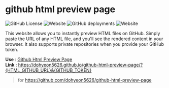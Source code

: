 # github html preview page
![GitHub License](https://img.shields.io/github/license/dohyeon5626/github-html-preview-page?style=flat&color=green) ![Website](https://img.shields.io/website?url=https%3A%2F%2Fdohyeon5626.github.io%2Fgithub-html-preview-page%2F&up_message=running&up_color=green&down_message=not%20running&down_color=red&style=flat&label=preview%20page) ![GitHub deployments](https://img.shields.io/github/deployments/dohyeon5626/github-html-preview-page/github-pages?style=flat&label=deploy&color=green) ![Website](https://img.shields.io/website?url=https%3A%2F%2Fgfqbuhjryx.us14.qoddiapp.com%2Fhealth&up_message=running&up_color=green&down_message=not%20running&down_color=red&style=flat&label=proxy%20server)


This website allows you to instantly preview HTML files on GitHub. Simply paste the URL of any HTML file, and you'll see the rendered content in your browser. It also supports private repositories when you provide your GitHub token.

**Use** : [Github Html Preview Page](https://dohyeon5626.github.io/github-html-preview-page/)   
**Link** : https://dohyeon5626.github.io/github-html-preview-page/?{HTML_GITHUB_URL}&{GITHUB_TOKEN}

> for https://github.com/dohyeon5626/github-html-preview-page
